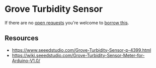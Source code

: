 # Grove Turbidity Sensor
If there are no [open requests](../../../../issues?q=is%3Aissue+is%3Aopen+%22Grove+Turbidity+Sensor%22+in%3Atitle) you're welcome to [borrow this](../../../../issues/new?title=Borrow+request+for+Grove+Turbidity+Sensor&body=1+piece+of+%5Bthis%5D%28..%2Fblob%2Fmain%2F.%2FHardware%2FSensors%2FGrove_Turbidity_Sensor.md%29+for+~2+weeks.).

## Resources
- https://www.seeedstudio.com/Grove-Turbidity-Sensor-p-4399.html
- https://wiki.seeedstudio.com/Grove-Turbidity-Sensor-Meter-for-Arduino-V1.0/
